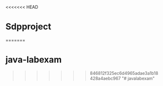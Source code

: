 <<<<<<< HEAD
# Sdpproject
=======
# java-labexam
>>>>>>> 846812f325ec6d4965adae3a1b18428a4aebc967
"# javalabexam" 

